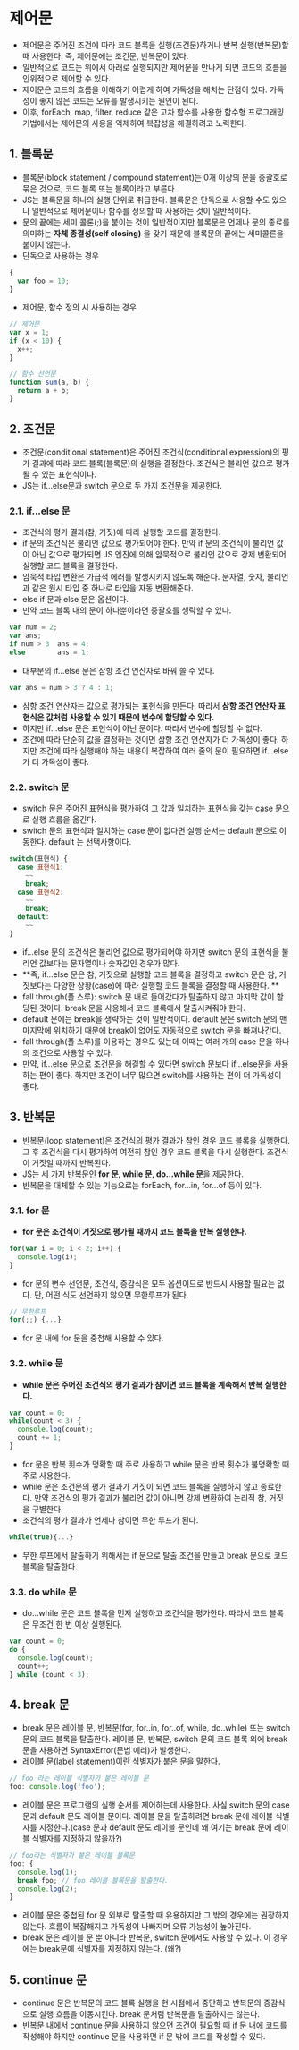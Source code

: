 # 제어문
- 제어문은 주어진 조건에 따라 코드 블록을 실행(조건문)하거나 반복 실행(반복문)할 때 사용한다. 즉, 제어문에는 조건문, 반복문이 있다.
- 일반적으로 코드는 위에서 아래로 실행되지만 제어문을 만나게 되면 코드의 흐름을 인위적으로 제어할 수 있다.
- 제어문은 코드의 흐름을 이해하기 어렵게 하여 가독성을 해치는 단점이 있다. 가독성이 좋지 않은 코드는 오류를 발생시키는 원인이 된다.
- 이후, forEach, map, filter, reduce 같은 고차 함수를 사용한 함수형 프로그래밍 기법에서는 제어문의 사용을 억제하여 복잡성을 해결하려고 노력한다.

## 1. 블록문
- 블록문(block statement / compound statement)는 0개 이상의 문을 중괄호로 묶은 것으로, 코드 블록 또는 블록이라고 부른다. 
- JS는 블록문을 하나의 실행 단위로 취급한다. 블록문은 단독으로 사용할 수도 있으나 일반적으로 제어문이나 함수를 정의할 때 사용하는 것이 일반적이다.
- 문의 끝에는 세미 콜론(;)을 붙이는 것이 일반적이지만 블록문은 언제나 문의 종료를 의미하는 **자체 종결성(self closing)** 을 갖기 때문에 블록문의 끝에는 세미콜론을 붙이지 않는다.
- 단독으로 사용하는 경우
```js
{
  var foo = 10;
}
```
- 제어문, 함수 정의 시 사용하는 경우
```js
// 제어문 
var x = 1;
if (x < 10) {
  x++;
}

// 함수 선언문
function sum(a, b) {
  return a + b;
}
```

## 2. 조건문
- 조건문(conditional statement)은 주어진 조건식(conditional expression)의 평가 결과에 따라 코드 블록(블록문)의 실행을 결정한다. 조건식은 불리언 값으로 평가될 수 있는 표현식이다.
- JS는 if...else문과 switch 문으로 두 가지 조건문을 제공한다.

### 2.1. if...else 문
- 조건식의 평가 결과(참, 거짓)에 따라 실행할 코드를 결정한다. 
- if 문의 조건식은 불리언 값으로 평가되어야 한다. 만약 if 문의 조건식이 불리언 값이 아닌 값으로 평가되면 JS 엔진에 의해 암묵적으로 불리언 값으로 강제 변환되어 실행할 코드 블록을 결정한다.
- 암묵적 타입 변환은 가급적 에러를 발생시키지 않도록 해준다. 문자열, 숫자, 불리언과 같은 원시 타입 중 하나로 타입을 자동 변환해준다.
- else if 문과 else 문은 옵션이다. 
- 만약 코드 블록 내의 문이 하나뿐이라면 중괄호를 생략할 수 있다.
```js
var num = 2;
var ans;
if num > 3  ans = 4;
else        ans = 1;
```

- 대부분의 if...else 문은 삼항 조건 연산자로 바꿔 쓸 수 있다. 
```js
var ans = num > 3 ? 4 : 1;
```

- 삼항 조건 연산자는 값으로 평가되는 표현식을 만든다. 따라서 **삼항 조건 연산자 표현식은 값처럼 사용할 수 있기 때문에 변수에 할당할 수 있다.**
- 하지만 if...else 문은 표현식이 아닌 문이다. 따라서 변수에 할당할 수 없다.
- 조건에 따라 단순히 값을 결정하는 것이면 삼항 조건 연산자가 더 가독성이 좋다. 하지만 조건에 따라 실행해야 하는 내용이 복잡하여 여러 줄의 문이 필요하면 if...else가 더 가독성이 좋다.


### 2.2. switch 문
- switch 문은 주어진 표현식을 평가하여 그 값과 일치하는 표현식을 갖는 case 문으로 실행 흐름을 옮긴다. 
- switch 문의 표현식과 일치하는 case 문이 없다면 실행 순서는 default 문으로 이동한다. default 는 선택사항이다.
```js
switch(표현식) {
  case 표현식1:
    ~~
    break;
  case 표현식2:
    ~~
    break;
  default:
    ~~
}
```

- if...else 문의 조건식은 불리언 값으로 평가되어야 하지만 switch 문의 표현식을 불리언 값보다는 문자열이나 숫자값인 경우가 많다. 
- **즉, if...else 문은 참, 거짓으로 실행할 코드 블록을 결정하고 switch 문은 참, 거짓보다는 다양한 상황(case)에 따라 실행할 코드 블록을 결정할 때 사용한다. **
- fall through(폴 스루): switch 문 내로 들어갔다가 탈출하지 않고 마지막 값이 할당된 것이다. break 문을 사용해서 코드 블록에서 탈출시켜줘야 한다.
- default 문에는 break을 생략하는 것이 일반적이다. default 문은 switch 문의 맨 마지막에 위치하기 때문에 break이 없어도 자동적으로 switch 문을 빠져나간다.
- fall through(폴 스루)를 이용하는 경우도 있는데 이때는 여러 개의 case 문을 하나의 조건으로 사용할 수 있다.
- 만약, if...else 문으로 조건문을 해결할 수 있다면 switch 문보다 if...else문을 사용하는 편이 좋다. 하지만 조건이 너무 많으면 switch를 사용하는 편이 더 가독성이 좋다.

## 3. 반복문
- 반복문(loop statement)은 조건식의 평가 결과가 참인 경우 코드 블록을 실행한다. 그 후 조건식을 다시 평가하여 여전히 참인 경우 코드 블록을 다시 실행한다. 조건식이 거짓일 때까지 반복된다.
- JS는 세 가지 반복문인 **for 문, while 문, do...while 문**을 제공한다.
- 반복문을 대체할 수 있는 기능으로는 forEach, for...in, for...of 등이 있다.

### 3.1. for 문
- **for 문은 조건식이 거짓으로 평가될 때까지 코드 블록을 반복 실행한다.**
```js
for(var i = 0; i < 2; i++) {
  console.log(i);
}
```
- for 문의 변수 선언문, 조건식, 증감식은 모두 옵션이므로 반드시 사용할 필요는 없다. 단, 어떤 식도 선언하지 않으면 무한루프가 된다.
```js
// 무한루프
for(;;) {...}
```
- for 문 내에 for 문을 중첩해 사용할 수 있다. 

### 3.2. while 문
- **while 문은 주어진 조건식의 평가 결과가 참이면 코드 블록을 계속해서 반복 실행한다.**
```js
var count = 0;
while(count < 3) {
  console.log(count);
  count += 1;
}
```
- for 문은 반복 횟수가 명확할 때 주로 사용하고 while 문은 반복 횟수가 불명확할 때 주로 사용한다.
- while 문은 조건문의 평가 결과가 거짓이 되면 코드 블록을 실행하지 않고 종료한다. 만약 조건식의 평가 결과가 불리언 값이 아니면 강제 변환하여 논리적 참, 거짓을 구별한다.
- 조건식의 평가 결과가 언제나 참이면 무한 루프가 된다.
```js
while(true){...}
```
- 무한 루프에서 탈출하기 위해서는 if 문으로 탈출 조건을 만들고 break 문으로 코드 블록을 탈출한다.


### 3.3. do while 문
- do...while 문은 코드 블록을 먼저 실행하고 조건식을 평가한다. 따라서 코드 블록은 무조건 한 번 이상 실행된다.
```js
var count = 0;
do {
  console.log(count);
  count++;
} while (count < 3);
```

## 4. break 문
- break 문은 레이블 문, 반복문(for, for..in, for..of, while, do..while) 또는 switch 문의 코드 블록을 탈출한다. 레이블 문, 반복문, switch 문의 코드 블록 외에 break 문을 사용하면 SyntaxError(문법 에러)가 발생한다.
- 레이블 문(label statement)이란 식별자가 붙은 문을 말한다.
```js
// foo 라는 레이블 식별자가 붙은 레이블 문
foo: console.log('foo');
```
- 레이블 문은 프로그램의 실행 순서를 제어하는데 사용한다. 사실 switch 문의 case 문과 default 문도 레이블 문이다. 레이블 문을 탈출하려면 break 문에 레이블 식별자를 지정한다.(case 문과 default 문도 레이블 문인데 왜 여기는 break 문에 레이블 식별자를 지정하지 않을까?)
```js
// foo라는 식별자가 붙은 레이블 블록문
foo: {
  console.log(1);
  break foo; // foo 레이블 블록문을 탈출한다.
  console.log(2);
}
```
- 레이블 문은 중첩된 for 문 외부로 탈출할 때 유용하지만 그 밖의 경우에는 권장하지 않는다. 흐름이 복잡해지고 가독성이 나빠지며 오류 가능성이 높아진다.
- break 문은 레이블 문 뿐 아니라 반복문, switch 문에서도 사용할 수 있다. 이 경우에는 break문에 식별자를 지정하지 않는다. (왜?)

## 5. continue 문
- continue 문은 반복문의 코드 블록 실행을 현 시점에서 중단하고 반복문의 증감식으로 실행 흐름을 이동시킨다. break 문처럼 반복문을 탈출하지는 않는다.
- 반복문 내에서 continue 문을 사용하지 않으면 조건이 필요할 때 if 문 내에 코드를 작성해야 하지만 continue 문을 사용하면 if 문 밖에 코드를 작성할 수 있다.

